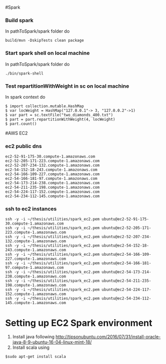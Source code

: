 #Spark

### Build spark
In pathToSpark/spark folder do 
```
build/mvn -DskipTests clean package
```

### Start spark shell on local machine
In pathToSpark/spark folder do
```
./bin/spark-shell  
```
### Test repartitionWithWeight in sc on local machine
In spark context do 
```
$ import collection.mutable.HashMap
$ var locWeight = HashMap("127.0.0.1"-> 3, "127.0.0.2"->1)
$ var part = sc.textFile("two_diamonds_400.txt")
$ part = part.repartitionWithWeight(4, locWeight)
$ part.count()
```

#AWS EC2

### ec2 public dns
```
ec2-52-91-175-30.compute-1.amazonaws.com
ec2-52-205-171-223.compute-1.amazonaws.com
ec2-52-207-234-132.compute-1.amazonaws.com
ec2-54-152-18-243.compute-1.amazonaws.com
ec2-54-166-109-227.compute-1.amazonaws.com
ec2-54-166-181-97.compute-1.amazonaws.com
ec2-54-173-214-238.compute-1.amazonaws.com
ec2-54-211-235-198.compute-1.amazonaws.com
ec2-54-224-117-152.compute-1.amazonaws.com
ec2-54-234-112-145.compute-1.amazonaws.com
```
### ssh to ec2 instances
```
ssh -y -i ~/thesis/utilities/spark_ec2.pem ubuntu@ec2-52-91-175-30.compute-1.amazonaws.com
ssh -y -i ~/thesis/utilities/spark_ec2.pem ubuntu@ec2-52-205-171-223.compute-1.amazonaws.com
ssh -y -i ~/thesis/utilities/spark_ec2.pem ubuntu@ec2-52-207-234-132.compute-1.amazonaws.com
ssh -y -i ~/thesis/utilities/spark_ec2.pem ubuntu@ec2-54-152-18-243.compute-1.amazonaws.com
ssh -y -i ~/thesis/utilities/spark_ec2.pem ubuntu@ec2-54-166-109-227.compute-1.amazonaws.com
ssh -y -i ~/thesis/utilities/spark_ec2.pem ubuntu@ec2-54-166-181-97.compute-1.amazonaws.com
ssh -y -i ~/thesis/utilities/spark_ec2.pem ubuntu@ec2-54-173-214-238.compute-1.amazonaws.com
ssh -y -i ~/thesis/utilities/spark_ec2.pem ubuntu@ec2-54-211-235-198.compute-1.amazonaws.com
ssh -y -i ~/thesis/utilities/spark_ec2.pem ubuntu@ec2-54-224-117-152.compute-1.amazonaws.com
ssh -y -i ~/thesis/utilities/spark_ec2.pem ubuntu@ec2-54-234-112-145.compute-1.amazonaws.com
```

# Setting up EC2 Spark environment
1. Install java following http://tipsonubuntu.com/2016/07/31/install-oracle-java-8-9-ubuntu-16-04-linux-mint-18/
2. Install scala using 
 ```
 $sudo apt-get install scala
 ```



























